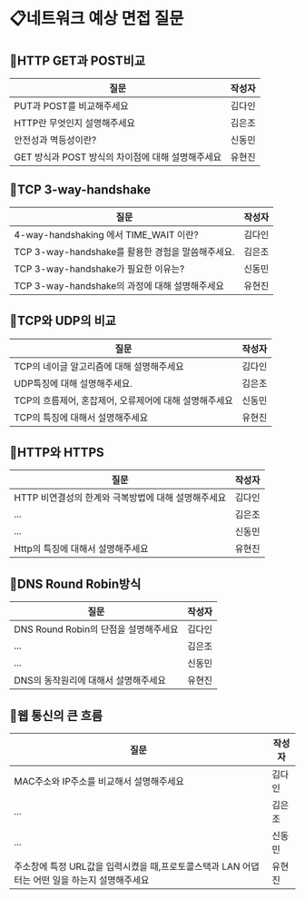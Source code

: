 # 📋네트워크 예상 면접 질문

## 📍HTTP GET과 POST비교
질문|작성자|
---|---- |
PUT과 POST를 비교해주세요|김다인 |
HTTP란 무엇인지 설명해주세요| 김은조|
안전성과 멱등성이란? |신동민|
GET 방식과 POST 방식의 차이점에 대해 설명해주세요|유현진|

## 📍TCP 3-way-handshake
질문|작성자|
---|---- |
4-way-handshaking 에서 TIME_WAIT 이란?|김다인 |
TCP 3-way-handshake를 활용한 경험을 말씀해주세요.| 김은조|
TCP 3-way-handshake가 필요한 이유는? |신동민|
TCP 3-way-handshake의 과정에 대해 설명해주세요|유현진|

## 📍TCP와 UDP의 비교
질문|작성자|
---|---- |
TCP의 네이글 알고리즘에 대해 설명해주세요|김다인 |
UDP특징에 대해 설명해주세요.| 김은조|
TCP의 흐름제어, 혼잡제어, 오류제어에 대해 설명해주세요|신동민|
TCP의 특징에 대해서 설명해주세요|유현진|

## 📍HTTP와 HTTPS
질문|작성자|
---|---- |
HTTP 비연결성의 한계와 극복방법에 대해 설명해주세요|김다인 |
...| 김은조|
...|신동민|
Http의 특징에 대해서 설명해주세요|유현진|

## 📍DNS Round Robin방식
질문|작성자|
---|---- |
DNS Round Robin의 단점을 설명해주세요|김다인 |
...| 김은조|
...|신동민|
DNS의 동작원리에 대해서 설명해주세요|유현진|

## 📍웹 통신의 큰 흐름
질문|작성자|
---|---- |
MAC주소와 IP주소를 비교해서 설명해주세요|김다인 |
...| 김은조|
...|신동민|
주소창에 특정 URL값을 입력시켰을 때,프로토콜스택과 LAN 어댑터는 어떤 일을 하는지 설명해주세요|유현진|

